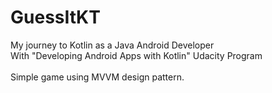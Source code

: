 # GuessItKT
My journey to Kotlin as a Java Android Developer <br/>
With "Developing Android Apps with Kotlin" Udacity Program <br/>
<br/>
Simple game using MVVM design pattern.
